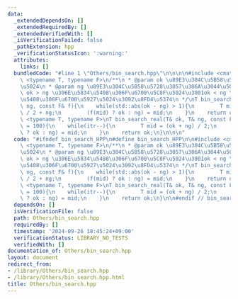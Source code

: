 ```yaml
---
data:
  _extendedDependsOn: []
  _extendedRequiredBy: []
  _extendedVerifiedWith: []
  _isVerificationFailed: false
  _pathExtension: hpp
  _verificationStatusIcon: ':warning:'
  attributes:
    links: []
  bundledCode: "#line 1 \"Others/bin_search.hpp\"\n\n\n\n#include <cmath>\n\ntemplate\
    \ <typename T, typename F>\n/**\n * @param ok \u89E3\u304C\u5B58\u5728\u3059\u308B\
    \u5024\n * @param ng \u89E3\u304C\u5B58\u5728\u3057\u306A\u3044\u5024\n * @remark\
    \ ok > ng \u306E\u5834\u5408\u306F\u6700\u5C0F\u5024\u3001ok < ng \u306E\u5834\
    \u5408\u306F\u6700\u5927\u5024\u3092\u8FD4\u5374\n */\nT bin_search(T& ok, T&\
    \ ng, const F& f){\n    while(std::abs(ok - ng) > 1){\n        T mid = (ok - ng)\
    \ / 2 + ng;\n        (f(mid) ? ok : ng) = mid;\n    }\n    return ok;\n}\ntemplate\
    \ <typename T, typename F>\nT bin_search_real(T& ok, T& ng, const F& f, int itr\
    \ = 100){\n    while(itr--){\n        T mid = (ok + ng) / 2;\n        (f(mid)\
    \ ? ok : ng) = mid;\n    }\n    return ok;\n}\n\n\n"
  code: "#ifndef bin_search_HPP\n#define bin_search_HPP\n\n#include <cmath>\n\ntemplate\
    \ <typename T, typename F>\n/**\n * @param ok \u89E3\u304C\u5B58\u5728\u3059\u308B\
    \u5024\n * @param ng \u89E3\u304C\u5B58\u5728\u3057\u306A\u3044\u5024\n * @remark\
    \ ok > ng \u306E\u5834\u5408\u306F\u6700\u5C0F\u5024\u3001ok < ng \u306E\u5834\
    \u5408\u306F\u6700\u5927\u5024\u3092\u8FD4\u5374\n */\nT bin_search(T& ok, T&\
    \ ng, const F& f){\n    while(std::abs(ok - ng) > 1){\n        T mid = (ok - ng)\
    \ / 2 + ng;\n        (f(mid) ? ok : ng) = mid;\n    }\n    return ok;\n}\ntemplate\
    \ <typename T, typename F>\nT bin_search_real(T& ok, T& ng, const F& f, int itr\
    \ = 100){\n    while(itr--){\n        T mid = (ok + ng) / 2;\n        (f(mid)\
    \ ? ok : ng) = mid;\n    }\n    return ok;\n}\n\n#endif // bin_search_HPP"
  dependsOn: []
  isVerificationFile: false
  path: Others/bin_search.hpp
  requiredBy: []
  timestamp: '2024-09-26 18:45:24+09:00'
  verificationStatus: LIBRARY_NO_TESTS
  verifiedWith: []
documentation_of: Others/bin_search.hpp
layout: document
redirect_from:
- /library/Others/bin_search.hpp
- /library/Others/bin_search.hpp.html
title: Others/bin_search.hpp
---
```

